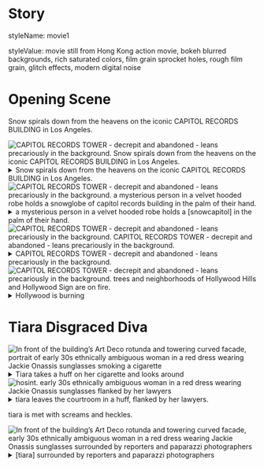 # Story



<style type="text/css" rel="stylesheet">
  .body {
    background-color: #000000;
  }
  .div {
    color: #FFFFFF;
  }
  .dialog {
    font-style: italic;
    color: #CCCCFF;
  }
  .caption {
    color: #FFFFAA;
    font-style: italic;
  }
  .lyrics {
    text-transform: uppercase;
    color: #ccFFCC;
    border: 1px solid blue;
    padding-left: 15px;
  }
</style>


styleName: movie1


styleValue: movie still from Hong Kong action movie, bokeh blurred backgrounds, rich saturated colors, film grain sprocket holes, rough film grain, glitch effects, modern digital noise




# Opening Scene


Snow spirals down from the heavens on the iconic CAPITOL RECORDS BUILDING in Los Angeles.

<img src='./Opening Scene/1684280361782-0.png' alt='CAPITOL RECORDS TOWER - decrepit and abandoned - leans precariously in the background.   Snow spirals down from the heavens on the iconic CAPITOL RECORDS BUILDING in Los Angeles.' />


<details details >
  <summary>Snow spirals down from the heavens on the iconic CAPITOL RECORDS BUILDING in Los Angeles.</summary>
  CAPITOL RECORDS TOWER - decrepit and abandoned - leans precariously in the background.   Snow spirals down from the heavens on the iconic CAPITOL RECORDS BUILDING in Los Angeles.
</details>


<img src='./Opening Scene/1684280366220-0.png' alt='CAPITOL RECORDS TOWER - decrepit and abandoned - leans precariously in the background.   a mysterious person in a velvet hooded robe holds a snowglobe of capitol records building in the palm of their hand.' />


<details details >
  <summary>a mysterious person in a velvet hooded robe holds a [snowcapitol] in the palm of their hand.</summary>
  CAPITOL RECORDS TOWER - decrepit and abandoned - leans precariously in the background.   a mysterious person in a velvet hooded robe holds a snowglobe of capitol records building in the palm of their hand.
</details>


<img src='./Opening Scene/1684280371238-0.png' alt='CAPITOL RECORDS TOWER - decrepit and abandoned - leans precariously in the background.   CAPITOL RECORDS TOWER - decrepit and abandoned - leans precariously in the background.' />


<details details >
  <summary>CAPITOL RECORDS TOWER - decrepit and abandoned - leans precariously in the background.</summary>
  CAPITOL RECORDS TOWER - decrepit and abandoned - leans precariously in the background.   CAPITOL RECORDS TOWER - decrepit and abandoned - leans precariously in the background.
</details>


<img src='./Opening Scene/1684280376927-0.png' alt='CAPITOL RECORDS TOWER - decrepit and abandoned - leans precariously in the background.   trees and neighborhoods of Hollywood Hills and Hollywood Sign are on fire.' />


<details details >
  <summary>Hollywood is burning</summary>
  CAPITOL RECORDS TOWER - decrepit and abandoned - leans precariously in the background.   trees and neighborhoods of Hollywood Hills and Hollywood Sign are on fire.
</details>




# Tiara Disgraced Diva


<img src='./Tiara Disgraced Diva/1684280382375-0.png' alt='In front of the building’s Art Deco rotunda and towering curved facade,   portrait of early 30s ethnically ambiguous woman in a red dress wearing Jackie Onassis sunglasses smoking a cigarette' />


<details details >
  <summary>Tiara takes a huff on her cigarette and looks around</summary>
  In front of the building’s Art Deco rotunda and towering curved facade,   portrait of early 30s ethnically ambiguous woman in a red dress wearing Jackie Onassis sunglasses smoking a cigarette
</details>


<img src='./Tiara Disgraced Diva/1684280387348-0.png' alt='hosint.   early 30s ethnically ambiguous woman in a red dress wearing Jackie Onassis sunglasses flanked by her lawyers' />


<details details >
  <summary>tiara leaves the courtroom in a huff, flanked by her lawyers.</summary>
  hosint.   early 30s ethnically ambiguous woman in a red dress wearing Jackie Onassis sunglasses flanked by her lawyers
</details>


tiara is met with screams and heckles.

<img src='./Tiara Disgraced Diva/1684280393890-0.png' alt='In front of the building’s Art Deco rotunda and towering curved facade,   early 30s ethnically ambiguous woman in a red dress wearing Jackie Onassis sunglasses surrounded by reporters and paparazzi photographers' />


<details details >
  <summary>[tiara] surrounded by reporters and paparazzi photographers</summary>
  In front of the building’s Art Deco rotunda and towering curved facade,   early 30s ethnically ambiguous woman in a red dress wearing Jackie Onassis sunglasses surrounded by reporters and paparazzi photographers
</details>


